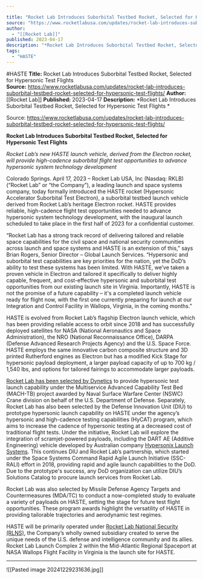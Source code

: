 ```yaml
---

title: "Rocket Lab Introduces Suborbital Testbed Rocket, Selected for Hypersonic Test Flights   "
source: "https://www.rocketlabusa.com/updates/rocket-lab-introduces-suborbital-testbed-rocket-selected-for-hypersonic-test-flights/"
author:
  - "[[Rocket Lab]]"
published: 2023-04-17
description: "*Rocket Lab Introduces Suborbital Testbed Rocket, Selected for Hypersonic Test Flights *"
tags:
  - "HASTE"
---
```


#HASTE
**Title:** Rocket Lab Introduces Suborbital Testbed Rocket, Selected for Hypersonic Test Flights   
**Source:** https://www.rocketlabusa.com/updates/rocket-lab-introduces-suborbital-testbed-rocket-selected-for-hypersonic-test-flights/
**Author:** [[Rocket Lab]]
**Published:** 2023-04-17
**Description:** *Rocket Lab Introduces Suborbital Testbed Rocket, Selected for Hypersonic Test Flights *

Source: https://www.rocketlabusa.com/updates/rocket-lab-introduces-suborbital-testbed-rocket-selected-for-hypersonic-test-flights/

**Rocket Lab Introduces Suborbital Testbed Rocket, Selected for Hypersonic Test Flights** 

*Rocket Lab’s new HASTE launch vehicle, derived from the Electron rocket, will provide high-cadence suborbital flight test opportunities to advance hypersonic system technology development*

Colorado Springs. April 17, 2023 – Rocket Lab USA, Inc (Nasdaq: RKLB) (“Rocket Lab” or “the Company”), a leading launch and space systems company, today formally introduced the HASTE rocket (Hypersonic Accelerator Suborbital Test Electron), a suborbital testbed launch vehicle derived from Rocket Lab’s heritage Electron rocket. HASTE provides reliable, high-cadence flight test opportunities needed to advance hypersonic system technology development, with the inaugural launch scheduled to take place in the first half of 2023 for a confidential customer.

“Rocket Lab has a strong track record of delivering tailored and reliable space capabilities for the civil space and national security communities across launch and space systems and HASTE is an extension of this,” says Brian Rogers, Senior Director – Global Launch Services. “Hypersonic and suborbital test capabilities are key priorities for the nation, yet the DoD’s ability to test these systems has been limited. With HASTE, we’ve taken a proven vehicle in Electron and tailored it specifically to deliver highly capable, frequent, and cost-effective hypersonic and suborbital test opportunities from our existing launch site in Virginia. Importantly, HASTE is not the promise of a future capability – it's a completed launch vehicle ready for flight now, with the first one currently preparing for launch at our Integration and Control Facility in Wallops, Virginia, in the coming months.” 

HASTE is evolved from Rocket Lab’s flagship Electron launch vehicle, which has been providing reliable access to orbit since 2018 and has successfully deployed satellites for NASA (National Aeronautics and Space Administration), the NRO (National Reconnaissance Office), DARPA (Defense Advanced Research Projects Agency) and the U.S. Space Force. HASTE employs the same innovative carbon composite structure and 3D printed Rutherford engines as Electron but has a modified Kick Stage for hypersonic payload deployment, a larger payload capacity of up to 700 kg / 1,540 lbs, and options for tailored fairings to accommodate larger payloads.

[Rocket Lab has been selected by Dynetics](https://www.prnewswire.com/news-releases/dynetics-awarded-new-contract-to-increase-hypersonic-flight-testing-tempo-301654753.html) to provide hypersonic test launch capability under the Multiservice Advanced Capability Test Bed (MACH-TB) project awarded by Naval Surface Warfare Center (NSWC) Crane division on behalf of the U.S. Department of Defense. Separately, Rocket Lab has also been selected by the Defense Innovation Unit (DIU) to prototype hypersonic launch capability on HASTE under the agency’s hypersonic and high-cadence testing capabilities (HyCAT) program, which aims to increase the cadence of hypersonic testing at a decreased cost of traditional flight tests. Under the initiative, Rocket Lab will explore the integration of scramjet-powered payloads, including the DART AE (Additive Engineering) vehicle developed by Australian company [Hypersonix Launch Systems](https://www.hypersonix.com/hypersonix-selected-by-us-defense-innovation-unit-diu-for-test-vehicle/). This continues DIU and Rocket Lab’s partnership, which started under the Space Systems Command Rapid Agile Launch Initiative (SSC-RALI) effort in 2018, providing rapid and agile launch capabilities to the DoD. Due to the prototype's success, any DoD organization can utilize DIU’s Solutions Catalog to procure launch services from Rocket Lab. 

Rocket Lab was also selected by Missile Defense Agency Targets and Countermeasures (MDA/TC) to conduct a now-completed study to evaluate a variety of payloads on HASTE, setting the stage for future test flight opportunities. These program awards highlight the versatility of HASTE in providing tailorable trajectories and aerodynamic test regimes.

HASTE will be primarily operated under [Rocket Lab National Security (RLNS)](https://www.rocketlabusa.com/updates/rocket-lab-introduces-dedicated-national-security-subsidiary/), the Company’s wholly owned subsidiary created to serve the unique needs of the U.S. defense and intelligence community and its allies. Rocket Lab Launch Complex 2 within the Mid-Atlantic Regional Spaceport at NASA Wallops Flight Facility in Virginia is the launch site for HASTE.

---

![[Pasted image 20241229231636.jpg]]